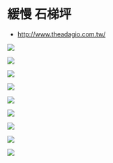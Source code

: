# 緩慢 石梯坪

- http://www.theadagio.com.tw/

![](https://www.ezhotel.com.tw/theadagio/newspic/infopic/1_2_A_1.jpg)

![](https://www.ezhotel.com.tw/theadagio/newspic/infopic/1_2_E_1.jpg)

![](https://www.ezhotel.com.tw/theadagio/newspic/infopic/1_1_1.jpg)

![
](https://www.ezhotel.com.tw/theadagio/newspic/infopic/1_1_3.jpg)

![](http://www.theadagio.com.tw/imagefly/w800-h434-c/uploads/attracations/Fishing_b.jpg)

![](http://www.theadagio.com.tw/imagefly/w800-h434-c/uploads/attracations/moonholl_b.jpg)


![](http://www.theadagio.com.tw/imagefly/w800-h434-c/uploads/attracations/UhMile_b.jpg)

![](http://www.theadagio.com.tw/imagefly/w800-h434-c/uploads/attracations/Necklace_b.jpg)

![](http://www.theadagio.com.tw/imagefly/w800-h434-c/uploads/attracations/OrchidIsland_s.jpg)
